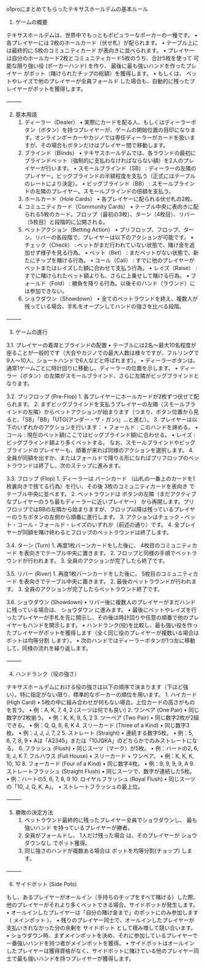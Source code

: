 o1proにまとめてもらったテキサスホールデムの基本ルール

1. ゲームの概要

テキサスホールデムは、世界中でもっともポピュラーなポーカーの一種です。
	•	各プレイヤーには 2枚のホールカード（伏せ札）が配られます。
	•	テーブル上には最終的に 5枚のコミュニティカード が表向きに並べられます。
	•	プレイヤーは自分のホールカード2枚とコミュニティカード5枚のうち、合計5枚を使って 可能な限り強い役 (ポーカーハンド) を作り、 最後に最も強いハンドを作ったプレイヤー がポット（賭けられたチップの総額）を獲得します。
	•	もしくは、 ベットやレイズで他のプレイヤーが全員フォールド した場合も、自動的に残ったプレイヤーがポットを獲得します。

⸻

2. 基本用語
	1.	ディーラー（Dealer）
	•	実際にカードを配る人、もしくはディーラーボタン（ボタン）を持つプレイヤーが、ゲームの開始位置の目印になります。オンラインポーカーやカジノでは専任ディーラーがカードを扱いますが、その場合もボタンだけはプレイヤー間で移動します。
	2.	ブラインド（Blinds）
	•	テキサスホールデムでは、各ラウンドの最初にブラインドベット（強制的に支払わなければならない額）を2人のプレイヤーが行います。
	•	スモールブラインド（SB） : ディーラーの左隣のプレイヤー。ビッグブラインドの半額程度を支払う（正式にはテーブルのレートにより決定）。
	•	ビッグブラインド（BB） : スモールブラインドの左隣のプレイヤー。スモールブラインドの倍額を支払う。
	3.	ホールカード（Hole Cards）
	•	各プレイヤーに配られる伏せ札の2枚。
	4.	コミュニティカード（Community Cards）
	•	テーブル中央に表向きに配られる5枚のカード。フロップ（最初の3枚）、ターン（4枚目）、リバー（5枚目）と段階的に公開される。
	5.	ベットアクション（Betting Action）
	•	プリフロップ、フロップ、ターン、リバーの各段階で、プレイヤーは以下のアクションが可能です。
	•	チェック（Check） : ベットがまだ行われていない状態で、賭け金を追加せず様子を見る行為。
	•	ベット（Bet） : まだベットがない状態で、新たにチップを賭ける行為。
	•	コール（Call） : すでに他のプレイヤーがベットまたはレイズした額に合わせて支払う行為。
	•	レイズ（Raise） : すでに賭けられたベット額よりも、さらに上乗せして賭ける行為。
	•	フォールド（Fold） : 勝負を降りる行為。以後そのハンド（ラウンド）には参加できない。
	6.	ショウダウン（Showdown）
	•	全てのベットラウンドを終え、複数人が残っている場合、手札をオープンしてハンドの強さを比べる段階。

⸻

3. ゲームの進行

3.1. プレイヤーの着席とブラインドの配置
	•	テーブルには2名〜最大10名程度が座ることが一般的です（大会やカジノでの最大人数は様々ですが、フルリングで9人〜10人、ショートハンドで6人などと呼ばれます）。
	•	ディーラーボタンは、通常1ゲームごとに時計回りに移動し、ディーラーの位置を示します。
	•	ディーラー（ボタン）の左隣がスモールブラインド、さらに左隣がビッグブラインドとなります。

3.2. プリフロップ (Pre-Flop)
	1.	各プレイヤーにホールカードが2枚ずつ伏せて配られます。
	2.	まずビッグブラインドを支払うプレイヤーの左隣（スモールブラインドの左隣）からベットアクションが始まります（つまり、ボタン位置から見ると、「SB」「BB」「UTG(アンダー・ザ・ガン)」…と進む）。
	3.	プレイヤーは以下のいずれかのアクションを行います：
	•	フォールド : このハンドを諦める。
	•	コール : 現在のベット額(ここではビッグブラインド額)に合わせる。
	•	レイズ : ビッグブラインド額より多くベットする。
なお、スモールブラインドやビッグブラインドのプレイヤーも、順番が来れば同様のアクションを選択します。
	4.	全員が同額を出すか、またはフォールドで降りる形になればプリフロップのベットラウンドは終了し、次のステップに進みます。

3.3. フロップ (Flop)
	1.	ディーラーは バーンカード （山札の一番上のカードを1枚裏向きで捨てる行為）を行い、その後 3枚のコミュニティカードを表向き でテーブル中央に並べます。
	2.	ベットラウンドは ボタンの左隣（まだアクティブなプレイヤーのうち最もディーラーに近いプレイヤー） から再開します。プリフロップではBBの左隣から始まりますが、フロップ以降は残っているプレイヤーのうちボタンの左側から順番に進行します。
	3.	アクションはチェック・ベット・コール・フォールド・レイズのいずれか（前述の通り）です。
	4.	全プレイヤーが同額を賭け終わるとフロップのベットラウンドは終了します。

3.4. ターン (Turn)
	1.	再度1枚バーンカードをした後に、 4枚目のコミュニティカード を表向きでテーブル中央に置きます。
	2.	フロップと同様の手順でベットラウンドが行われます。
	3.	全員のアクションが完了したら終了です。

3.5. リバー (River)
	1.	再度1枚バーンカードをした後に、 5枚目のコミュニティカード を表向きでテーブル中央に置きます。
	2.	最後のベットラウンドが行われます。
	3.	全員のアクションが完了したらベットラウンド終了です。

3.6. ショウダウン (Showdown)
	•	リバー後に複数人のプレイヤーがまだハンドに残っている場合は、 ショウダウン に進みます。
	•	最後にベットやレイズを行ったプレイヤーが手札を先に開示し、その後は時計回りや任意の順番で他のプレイヤーもハンドを開示します。
	•	ハンドランク(役)を比較し、最も強い役を作ったプレイヤーがポットを獲得します（全く同じ役のプレイヤーが複数いる場合は ポットは均等分割 します）。
	•	次のハンドではディーラーボタンが1つ左に移動して、同様の流れを繰り返します。

⸻

4. ハンドランク（役の強さ）

テキサスホールデムにおける役の強さは以下の順序で決まります（下ほど強い）。特に指定がない限り、標準的なポーカーの順位を用います。
	1.	ハイカード (High Card)
	•	5枚の中に組み合わせが何もない場合。上位カードの高さがものを言う。
	•	例：A, K, 7, 4, 2 (スーツは何でも良い)
	2.	ワンペア (One Pair)
	•	同じ数字が2枚揃う。
	•	例：K, K, 9, 5, 2
	3.	ツーペア (Two Pair)
	•	同じ数字2枚が2組できる。
	•	例：Q, Q, 8, 8, K
	4.	スリーカード (Three of a Kind)
	•	同じ数字3枚。
	•	例：J, J, J, 7, 2
	5.	ストレート (Straight)
	•	連続する数字5枚。
	•	例：5, 6, 7, 8, 9
	•	Aは「A2345」または「10JQKA」のどちらかでのみストレートになる。
	6.	フラッシュ (Flush)
	•	同じスーツ（マーク）が5枚。
	•	例：ハートの2, 6, 9, J, K
	7.	フルハウス (Full House)
	•	スリーカード + ワンペア。
	•	例：K, K, K, 10, 10
	8.	フォーカード (Four of a Kind)
	•	同じ数字4枚。
	•	例：9, 9, 9, 9, A
	9.	ストレートフラッシュ (Straight Flush)
	•	同じスーツで、数字が連続した5枚。
	•	例：ハートの5, 6, 7, 8, 9
	10.	ロイヤルフラッシュ (Royal Flush)
	•	同じスーツの「10, J, Q, K, A」。
	•	ストレートフラッシュの最上位。

⸻

5. 勝敗の決定方法
	1.	ベットラウンド最終的に残ったプレイヤー全員でショウダウンし、 最も強いハンド を持っているプレイヤーが勝者。
	2.	全員がフォールドし、 1人だけ残った場合 は、そのプレイヤーが ショウダウンなし でポット獲得。
	3.	同じ強さのハンドが複数ある場合は ポットを均等分割(チョップ) します。

⸻

6. サイドポット (Side Pots)

もし、あるプレイヤーがオールイン（手持ちのチップをすべて賭ける）した際、他のプレイヤーがそれより多くベットできる場合、サイドポットが発生します。
	•	オールインしたプレイヤーは「自分の賭け金まで」のポットにのみ参加します（ メインポット ）。
	•	残りのプレイヤー同士で、オールインしたプレイヤーが支払いきれなかった分の余剰を サイドポット として積み増して競い合います。
	•	ショウダウン時、まずメインポットを決め、それに参加しているプレイヤーで一番強いハンドを持つ者がメインポットを獲得。
	•	サイドポットはオールインしたプレイヤーは獲得資格がなく、サイドポットに賭けている他のプレイヤー同士で最も強いハンドを持つプレイヤーが獲得します。
